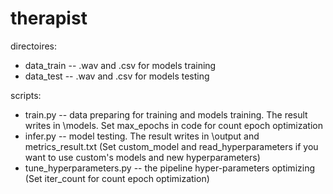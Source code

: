 # therapist

directoires:
- data_train -- .wav and .csv for models training
- data_test -- .wav and .csv for models testing



scripts:
- train.py --  data preparing for training and models training. The result writes in \models.
Set max_epochs in code for count epoch optimization
- infer.py -- model testing. The result writes in \output and metrics_result.txt
(Set custom_model and read_hyperparameters if you want to use custom's models and new hyperparameters)
- tune_hyperparameters.py -- the pipeline hyper-parameters optimizing
(Set iter_count for count epoch optimization)


